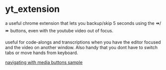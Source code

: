 # yt_extension

a useful chrome extension that lets you backup/skip 5 seconds using the ⏪/⏩ buttons, even with the youtube video out of focus.

useful for code-alongs and transcriptions when you have the editor focused and the video on another window. Also handy that you dont have to switch tabs or move hands from keyboard.

[navigating with media buttons sample](https://www.chromestatus.com/feature/5639924124483584)
